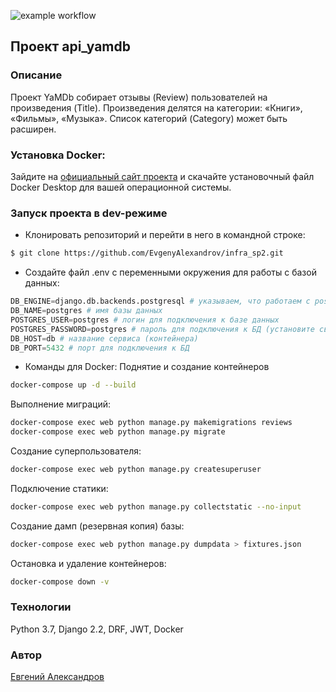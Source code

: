 ![example workflow](https://github.com/EvgenyAlexandrov/yamdb_final/actions/workflows/yamdb_workflow.yml/badge.svg)
## Проект api_yamdb
### Описание
Проект YaMDb собирает отзывы (Review) пользователей на произведения (Title). Произведения делятся на категории: «Книги», «Фильмы», «Музыка». Список категорий (Category) может быть расширен.
### Установка Docker:
Зайдите на [официальный сайт проекта](https://www.docker.com/products/docker-desktop) и скачайте установочный файл Docker Desktop для вашей операционной системы.
### Запуск проекта в dev-режиме
- Клонировать репозиторий и перейти в него в командной строке:
```bash
$ git clone https://github.com/EvgenyAlexandrov/infra_sp2.git
```
- Создайте файл .env с переменными окружения для работы с базой данных:
```python
DB_ENGINE=django.db.backends.postgresql # указываем, что работаем с postgresql
DB_NAME=postgres # имя базы данных
POSTGRES_USER=postgres # логин для подключения к базе данных
POSTGRES_PASSWORD=postgres # пароль для подключения к БД (установите свой)
DB_HOST=db # название сервиса (контейнера)
DB_PORT=5432 # порт для подключения к БД
```
- Команды для Docker:
Поднятие и создание контейнеров
```bash
docker-compose up -d --build
```
Выполнение миграций:
```bash
docker-compose exec web python manage.py makemigrations reviews
docker-compose exec web python manage.py migrate
```
Создание суперпользователя:
```bash
docker-compose exec web python manage.py createsuperuser
```
Подключение статики:
```bash
docker-compose exec web python manage.py collectstatic --no-input
```
Создание дамп (резервная копия) базы:
```bash
docker-compose exec web python manage.py dumpdata > fixtures.json
```
Остановка и удаление контейнеров:
```bash
docker-compose down -v
```
### Технологии
Python 3.7, Django 2.2, DRF, JWT, Docker
### Автор
[Евгений Александров](https://github.com/EvgenyAlexandrov)
